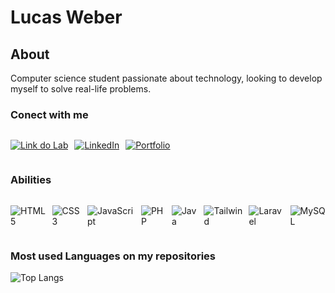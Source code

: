 
# Lucas Weber

## About

Computer science student passionate about technology, looking to develop myself to solve real-life problems.

### Conect with me

<div style="display: inline-flex; gap: 10px;">	

[![Link do Lab](https://img.shields.io/badge/dio%20profile-E94D5F?style=for-the-badge)](https://www.dio.me/users/lucasweber321)

[![LinkedIn](https://img.shields.io/badge/LinkedIn-0077B5?style=for-the-badge&logo=linkedin&logoColor=white)](https://www.linkedin.com/in/lucas-weber-88b09923b/)

[![Portfolio](https://img.shields.io/badge/Portfolio-FF5722?style=for-the-badge&logo=todoist&logoColor=white)](https://lucaslweber.github.io/)

</div>

### Abilities

<div style="display: inline-flex; gap: 10px;">	

![HTML5](https://img.shields.io/badge/HTML5-E34F26?style=for-the-badge&logo=html5&logoColor=white)

![CSS3](https://img.shields.io/badge/CSS3-1572B6?style=for-the-badge&logo=css3&logoColor=white)

![JavaScript](https://img.shields.io/badge/JavaScript-F7DF1E?style=for-the-badge&logo=javascript&logoColor=black)

![PHP](https://img.shields.io/badge/PHP-777BB4?style=for-the-badge&logo=php&logoColor=white)

![Java](https://img.shields.io/badge/java-%23ED8B00.svg?style=for-the-badge&logo=openjdk&logoColor=white)

![Tailwind](https://img.shields.io/badge/tailwindcss-%2338B2AC.svg?style=for-the-badge&logo=tailwind-css&logoColor=white)

![Laravel](https://img.shields.io/badge/laravel-%23FF2D20.svg?style=for-the-badge&logo=laravel&logoColor=white)

![MySQL](https://img.shields.io/badge/MySQL-00000F?style=for-the-badge&logo=mysql&logoColor=white)

</div>

### Most used Languages on my repositories

![Top Langs](https://github-readme-stats-git-masterrstaa-rickstaa.vercel.app/api/top-langs/?username=LucasLWeber&bg_color=000&border_color=30A3DC&title_color=30A3DC&text_color=FFF)
